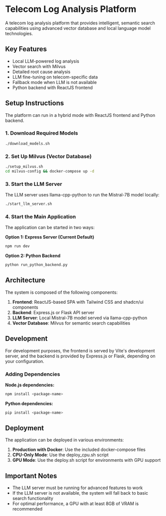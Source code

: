 # Telecom Log Analysis Platform

A telecom log analysis platform that provides intelligent, semantic search capabilities using advanced vector database and local language model technologies.

## Key Features

- Local LLM-powered log analysis
- Vector search with Milvus
- Detailed root cause analysis
- LLM fine-tuning on telecom-specific data
- Fallback mode when LLM is not available
- Python backend with ReactJS frontend

## Setup Instructions

The platform can run in a hybrid mode with ReactJS frontend and Python backend.

### 1. Download Required Models

```bash
./download_models.sh
```

### 2. Set Up Milvus (Vector Database)

```bash
./setup_milvus.sh
cd milvus-config && docker-compose up -d
```

### 3. Start the LLM Server

The LLM server uses llama-cpp-python to run the Mistral-7B model locally:

```bash
./start_llm_server.sh
```

### 4. Start the Main Application

The application can be started in two ways:

**Option 1: Express Server (Current Default)**
```bash
npm run dev
```

**Option 2: Python Backend**
```bash
python run_python_backend.py
```

## Architecture

The system is composed of the following components:

1. **Frontend**: ReactJS-based SPA with Tailwind CSS and shadcn/ui components
2. **Backend**: Express.js or Flask API server
3. **LLM Server**: Local Mistral-7B model served via llama-cpp-python
4. **Vector Database**: Milvus for semantic search capabilities

## Development

For development purposes, the frontend is served by Vite's development server, and the backend is provided by Express.js or Flask, depending on your configuration.

### Adding Dependencies

**Node.js dependencies:**
```bash
npm install <package-name>
```

**Python dependencies:**
```bash
pip install <package-name>
```

## Deployment

The application can be deployed in various environments:

1. **Production with Docker**: Use the included docker-compose files
2. **CPU-Only Mode**: Use the deploy_cpu.sh script
3. **GPU Mode**: Use the deploy.sh script for environments with GPU support

## Important Notes

- The LLM server must be running for advanced features to work
- If the LLM server is not available, the system will fall back to basic search functionality
- For optimal performance, a GPU with at least 8GB of VRAM is recommended